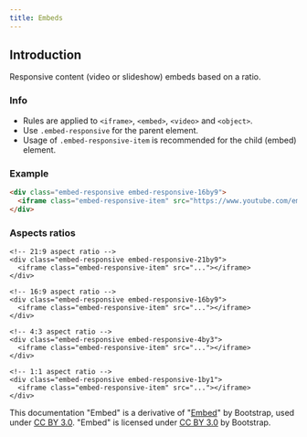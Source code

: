 ```yaml
---
title: Embeds
---
```


## Introduction

Responsive content (video or slideshow) embeds based on a ratio.

### Info

* Rules are applied to `<iframe>`, `<embed>`, `<video>` and `<object>`.
* Use `.embed-responsive` for the parent element.
* Usage of `.embed-responsive-item` is recommended for the child (embed) element.

### Example

```html
<div class="embed-responsive embed-responsive-16by9">
  <iframe class="embed-responsive-item" src="https://www.youtube.com/embed/zpOULjyy-n8?rel=0" allowfullscreen></iframe>
</div>
```

### Aspects ratios

```html!
<!-- 21:9 aspect ratio -->
<div class="embed-responsive embed-responsive-21by9">
  <iframe class="embed-responsive-item" src="..."></iframe>
</div>

<!-- 16:9 aspect ratio -->
<div class="embed-responsive embed-responsive-16by9">
  <iframe class="embed-responsive-item" src="..."></iframe>
</div>

<!-- 4:3 aspect ratio -->
<div class="embed-responsive embed-responsive-4by3">
  <iframe class="embed-responsive-item" src="..."></iframe>
</div>

<!-- 1:1 aspect ratio -->
<div class="embed-responsive embed-responsive-1by1">
  <iframe class="embed-responsive-item" src="..."></iframe>
</div>
```

<div class="alert alert-secondary" role="alert">

This documentation "Embed" is a derivative of "[Embed](http://getbootstrap.com/docs/4.1/utilities/embed/)"
by Bootstrap, used under [CC BY 3.0](https://creativecommons.org/licenses/by/3.0/).
"Embed" is licensed under [CC BY 3.0](https://creativecommons.org/licenses/by/3.0/) by Bootstrap.
</div>
